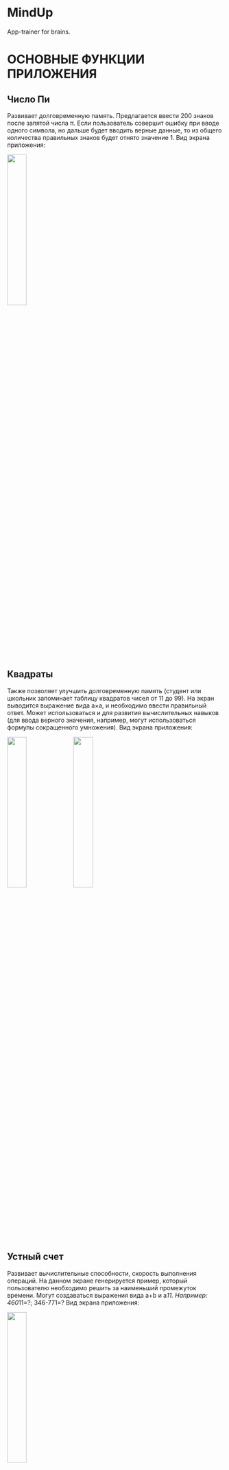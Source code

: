 # MindUp
App-trainer for brains.

# ОСНОВНЫЕ ФУНКЦИИ ПРИЛОЖЕНИЯ


## Число Пи

Развивает долговременную память. Предлагается ввести 200 знаков после запятой числа π. Если пользователь совершит ошибку при вводе одного символа, но дальше будет вводить верные данные, то из общего количества правильных знаков будет отнято значение 1. Вид экрана приложения:

<img src="/images/pi.png" width="30%" height="30%">

## Квадраты

Также позволяет улучшить долговременную память (студент или школьник запоминает таблицу квадратов чисел от 11 до 99). На экран выводится выражение вида a×a, и необходимо ввести правильный ответ. Может использоваться и для развития вычислительных навыков (для ввода верного значения, например, могут использоваться формулы сокращенного умножения). Вид экрана приложения:

<img src="/images/square1.png" width="30%" height="30%" align="left">
<img src="/images/square2.png" width="30%" height="30%">

## Устный счет

Развивает вычислительные способности, скорость выполнения операций. На данном экране генерируется пример, который пользователю необходимо решить за наименьший промежуток времени. Могут создаваться выражения вида a+b и a*11. Например: 460*11=?; 346-771=? Вид экрана приложения:

<img src="/images/ma1.png" width="30%" height="30%">

## Устный счет 2

Как и Устный счет, развивает вычислительные способности. Разница заключается в сложности примера. На экране появляется выражение из суммы 7 чисел. Например: -923-35+151+112-770-15+353=? Вид экрана приложения:

<img src="/images/ma2.png" width="30%" height="30%">

## Логика

Тренирует логическое мышление. На данном экране генерируются 3 случайных числа в качестве примера и 2 случайных числа, между которыми пользователю необходимо найти взаимосвязь. Например: 90 (122) 29 и 135 ( ? ) 87. В первом случае для получения среднего числа нужно разность двух крайних чисел умножить на два (122 = (90-29)*2), второй пример решается аналогично, результатом является число 96 ((135-87)*2 = 96). Вид экрана приложения:

<img src="/images/logic1.png" width="30%" height="30%">

## Логика 2

Также тренирует логическое мышление. На данном экране генерируются 3 случайных числа в качестве примера и 2 случайных числа, между которыми пользователю необходимо найти взаимосвязь. Например: 289 (12) 70 и 2 ( ? ) 1. В данной ситуации, в отличие от Логики 1, необходимо из суммы цифр первого числа вычесть сумму цифр второго ((2+8+9) – (7+0) = 12), значит, ответом является число 1 (2-1 = 1). Вид экрана приложения:

<img src="/images/logic2.png" width="30%" height="30%">

## Логика 3

Улучшает логическое мышление. На экране появляются 3 или 4 числа, где необходимо найти алгоритм  получения каждого последующего и напить в качестве ответа 4 или 5 число соответственно (с учетом алгоритма). Например: 1 10 19 (?) Для составления алгоритма найдем модуль разности первого и второго числа: |1-10| = 9. Для второго и третьего числа способ окажется таким же (|10-19| = 9), значит, для получения ответа нужно к третьему числу прибавить модуль разности 2 и 3 чисел, получаем 28  (19 + |10-19| = 28). Вид экрана приложения:

<img src="/images/logic3.png" width="30%" height="30%">

Следует отметить, что алгоритм может иметь вид a2 = a1 + (b + c), где a2 – искомое число, a1 – предыдущее число, b – постоянная переменная, а c – переменная, к которой прибавляют какое-либо значение, и которая может равняться нулю, и вид a2 = a1 * 2, a2 – искомое число, a1 – предыдущее число.

## Цепочка цифр

Улучшает кратковременную память и логическое мышление. Пользователь должен запомнить ряд из 50 чисел. Одним из способов запоминания является составление истории с использование число-буквенного кода (замена числа на какую-то определенную букву). Способ улучшает логику, так как при запоминании и последующем вспоминании истории человек несколько раз перекодирует информацию. Вид экрана приложения:

<img src="/images/num_chain1.png" width="30%" height="30%" align="left">
<img src="/images/num_chain2.png" width="30%" height="30%">

## Цепочка слов

Тренирует кратковременную память и логическое мышление. На экране по очереди высвечиваются слова (10, 15, 20 или 25, в зависимости от настроек), после чего их нужно ввести в правильном порядке. Способом запоминания также может являться составление истории или привязывание предметов к какому-либо знакомому месту (можно использовать и собственное тело, «развешивая» слова на лице, руках и других частях тела). Вид экрана приложения:

<img src="/images/word_chain1.png" width="30%" height="30%" align="left">
<img src="/images/word_chain2.png" width="30%" height="30%">

## Вырезы

Улучшает логическое мышление. Пользователю предлагается изображение, к которому он должен подобрать пару, соответствующую форме этого изображения. Данный способ интересен тем, что, имея определенный софт [2], разработанный автором работы, пользователь может сам создавать разное количество изображений, имеющих большую или меньшую сложность (присутствует возможность установить количество вершин многоугольника), и персонализировать их путем выбора цветовой гаммы (можно выбирать цвет заднего фона и цвет фигуры). Вид экрана приложения:

<img src="/images/cu.png" width="30%" height="30%">

## Квадрат Шульте

Тренирует внимание. В таблице 5×5 нужно поочередно нажать кнопки от 1 до 25 за определенное время. Вид экрана приложения:

<img src="/images/shulte.png" width="30%" height="30%">

## Цвета

Улучшает логическое мышление. На экране появляется текст, имеющий значение, отличное от цвета самого текста. Например: появляется слово «синий» зеленого цвета, и пользователь должен из нескольких вариантов выбрать текущий цвет текста (то есть, зеленый). Вид экрана приложения:

<img src="/images/colors.png" width="30%" height="30%">

## Текст

Тренирует кратковременную память. После прочтения небольшого текста необходимо ответить на несколько вопросов, касающихся содержания. Для ответа на них пользователь запоминает не только числовые данные (даты, классы специалистов), но и названия и имена. Вид экрана приложения:

<img src="/images/text1.png" width="30%" height="30%" align="left">
<img src="/images/text2.png" width="30%" height="30%">
